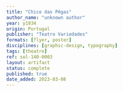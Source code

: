 ```yaml
---
title: "Chico das Pêgas"
author_name: "unknown author"
year: y1934
origin: Portugal
publisher: "Teatro Variedades"
formats: [flyer, poster]
disciplines: [graphic-design, typography]
tags: [theatre]
ref: sol-140-0003
layout: artifact
status: complete
published: true
date_added: 2023-03-08
---
```

